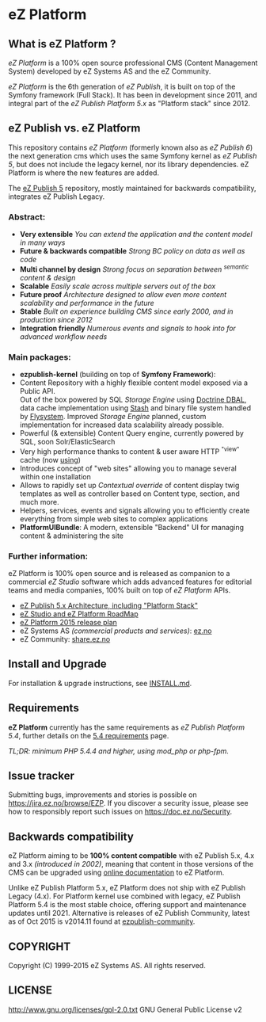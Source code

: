 # eZ Platform

## What is eZ Platform ?
*eZ Platform* is a 100% open source professional CMS (Content Management System) developed by eZ Systems AS and the eZ Community.

*eZ Platform* is the 6th generation of *eZ Publish*, it is built on top of the Symfony framework (Full Stack).
It has been in development since 2011, and integral part of the *eZ Publish Platform 5.x* as "Platform stack" since 2012.

## eZ Publish vs. eZ Platform
This repository contains *eZ Platform* (formerly known also as *eZ Publish 6*) the next generation cms which uses the same Symfony kernel as *eZ Publish 5*, but does not include the legacy kernel, nor its library dependencies.
eZ Platform is where the new features are added.

The [eZ Publish 5](https://github.com/ezsystems/ezpublish-community) repository, mostly maintained for backwards compatibility, integrates eZ Publish Legacy.

### Abstract:
- **Very extensible** *You can extend the application and the content model in many ways*
- **Future & backwards compatible** *Strong BC policy on data as well as code*
- **Multi channel by design** *Strong focus on separation between <sup>semantic</sup> content & design*
- **Scalable** *Easily scale across multiple servers out of the box*
- **Future proof** *Architecture designed to allow even more content scalability and performance in the future*
- **Stable** *Built on experience building CMS since early 2000, and in production since 2012*
- **Integration friendly** *Numerous events and signals to hook into for advanced workflow needs*

### Main packages:
- **ezpublish-kernel** (building on top of **Symfony Framework**):
 - Content Repository with a highly flexible content model exposed via a Public API.<br>
   Out of the box powered by SQL *Storage Engine* using [Doctrine DBAL](http://doctrine-dbal.readthedocs.org/en/latest/reference/configuration.html#driver),
   data cache implementation using [Stash](http://www.stashphp.com/Drivers.html) and binary file system handled by [Flysystem](https://github.com/thephpleague/flysystem#adapters).
   Improved *Storage Engine* planned, custom implementation for increased data scalability already possible.
 - Powerful (& extensible) Content Query engine, currently powered by SQL, soon Solr/ElasticSearch
 - Very high performance thanks to content & user aware HTTP <sup>"view"</sup> cache (now [using](https://github.com/FriendsOfSymfony/FOSHttpCacheBundle))
 - Introduces concept of "web sites" allowing you to manage several within one installation
 - Allows to rapidly set up *Contextual override* of content display twig templates as well as controller based on Content type, section, and much more.
 - Helpers, services, events and signals allowing you to efficiently create everything from simple web sites to complex applications
- **PlatformUIBundle**: A modern, extensible "Backend" UI for managing content & administering the site

### Further information:
eZ Platform is 100% open source and is released as companion to a commercial *eZ Studio* software which adds advanced
features for editorial teams and media companies, 100% built on top of *eZ Platform* APIs.

- [eZ Publish 5.x Architecture, including "Platform Stack"](https://doc.ez.no/pages/viewpage.action?pageId=11403666)
- [eZ Studio and eZ Platform RoadMap](http://ez.no/Blog/What-to-Expect-from-eZ-Studio-and-eZ-Platform)
- [eZ Platform 2015 release plan](http://ez.no/Blog/What-Releases-to-Expect-from-eZ-in-2015)
- eZ Systems AS *(commercial products and services)*: [ez.no](http://ez.no/)
- eZ Community: [share.ez.no](http://ez.no/)

## Install and Upgrade
For installation & upgrade instructions, see [INSTALL.md](https://github.com/ezsystems/ezplatform/blob/master/INSTALL.md).

## Requirements
**eZ Platform** currently has the same requirements as *eZ Publish Platform 5.4*, further details on the [5.4 requirements](https://doc.ez.no/display/EZP/Requirements+5.4) page.

*TL;DR: minimum PHP 5.4.4 and higher, using mod_php or php-fpm.*

## Issue tracker
Submitting bugs, improvements and stories is possible on https://jira.ez.no/browse/EZP.
If you discover a security issue, please see how to responsibly report such issues on https://doc.ez.no/Security.

## Backwards compatibility
eZ Platform aiming to be **100% content compatible** with eZ Publish 5.x, 4.x and 3.x *(introduced in 2002)*, meaning
that content in those versions of the CMS can be upgraded using
[online documentation](http://doc.ez.no/eZ-Publish/Upgrading) to eZ Platform.

Unlike eZ Publish Platform 5.x, eZ Platform does not ship with eZ Publish Legacy (4.x). For Platform kernel use combined
with legacy, eZ Publish Platform 5.4 is the most stable choice, offering support and maintenance updates until 2021.
Alternative is releases of eZ Publish Community, latest as of Oct 2015 is v2014.11 found at
[ezpublish-community](https://github.com/ezsystems/ezpublish-community).

## COPYRIGHT
Copyright (C) 1999-2015 eZ Systems AS. All rights reserved.

## LICENSE
http://www.gnu.org/licenses/gpl-2.0.txt GNU General Public License v2
